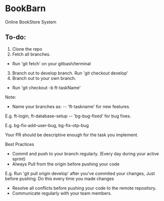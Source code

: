 # BookBarn
Online BookStore System

## To-do:

1. Clone the repo
2. Fetch all branches.

- Run 'git fetch' on your gitbash/terminal

3. Branch out to develop branch. Run 'git checkout develop'
4. Branch out to your own branch.

- Run 'git checkout -b ft-taskName'

Note:

- Name your branches as:
  -- 'ft-taskname' for new features.

E.g. ft-login, ft-database-setup
-- 'bg-bug-fixed' for bug fixes.

E.g. bg-fix-add-user-bug, bg-fix-otp-bug

Your PR should be descriptive enough for the task you implement.

Best Practices

- Commit and push to your branch regularly. (Every day during your active sprint)
- Always Pull from the origin before pushing your code

E.g. Run 'git pull origin develop' after you've commited your changes, Just before pushing. Do this every time you made changes

- Resolve all conflicts before pushing your code to the remote repository.
- Communicate regularly with your team members.
